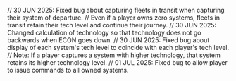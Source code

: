 // 30 JUN 2025: Fixed bug about capturing fleets in transit when capturing their system of departure.
//              Even if a player owns zero systems, fleets in transit retain their tech level and continue their journey.
// 30 JUN 2025: Changed calculation of technology so that technology does not go backwards when ECON goes down.
// 30 JUN 2025: Fixed bug about display of each system's tech level to coincide with each player's tech level.
//              Note: If a player captures a system with higher technology, that system retains its higher technology level.
// 01 JUL 2025: Fixed bug to allow player to issue commands to all owned systems.
